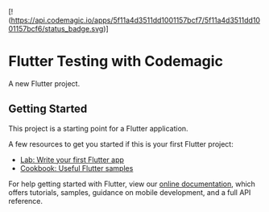 [!(https://api.codemagic.io/apps/5f11a4d3511dd1001157bcf7/5f11a4d3511dd1001157bcf6/status_badge.svg)]

# Flutter Testing with Codemagic

A new Flutter project.

## Getting Started

This project is a starting point for a Flutter application.

A few resources to get you started if this is your first Flutter project:

- [Lab: Write your first Flutter app](https://flutter.dev/docs/get-started/codelab)
- [Cookbook: Useful Flutter samples](https://flutter.dev/docs/cookbook)

For help getting started with Flutter, view our
[online documentation](https://flutter.dev/docs), which offers tutorials,
samples, guidance on mobile development, and a full API reference.
